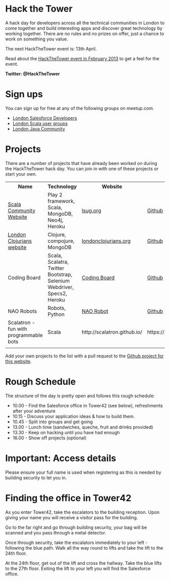 <link href="index.css" rel="stylesheet" type="text/css">

# Hack the Tower

A hack day for developers across all the technical communities in London to come together and build interesting apps and discover great technology by working together.  There are no rules and no prizes on offer, just a chance to work on something you value.

The next HackTheTower event is: 13th April.

Read about the [HackTheTower event in February 2013](http://blog.jr0cket.co.uk/2013/02/hack-tower-february-2013.html) to get a feel for the event.

**Twitter: @HackTheTower**  

# Sign ups
You can sign up for free at any of the following groups on meetup.com.

* [London Salesforce Developers](http://www.meetup.com/LondonSalesforceDevelopers/)
* [London Scala user groups](http://www.meetup.com/london-scala/)
* [London Java Community](http://www.meetup.com/Londonjavacommunity/)


# Projects
There are a number of projects that have already been worked on during the HackTheTower hack day.  You can join in with one of these projects or start your own.

<table>
<tr>
<th>Name</td>
<th>Technology</td>
<th>Website</td>
<th>Source Code</td>
</tr>
<tr>
<td><a href="projects/scala-community.website.html">Scala Community Website</a></td>
<td>Play 2 framework, Scala, MongoDB, Neo4j, Heroku</td>
<td><a href="http://lsug.org/">lsug.org</td>
<td><a href="https://github.com/lsug-dojo/lsug-website">Github</a></td>
</tr>
<tr>
<td><a href="london-clojurians-website.html">London Clojurians website</a></td>
<td>Clojure, compojure, MongoDB</td>
<td><a href="http://londonclojurians.org/">londonclojurians.org</a></td>
<td><a href="https://github.com/dalethatcher/ldncljweb">Github</a></td>
</tr>
<tr>
<td>Coding Board</td>
<td>Scala, Scalatra, Twitter Bootstrap, Selenium Webdriver, Specs2, Heroku</td>
<td><a href="http://codingboard.org/">Coding Board</a></td>
<td><a href="https://github.com/balopat/codingboard">Github</a></td>
</tr>
<tr>
<td>NAO Robots</td>
<td>Robots, Python</td>
<td><a href="http://www.aldebaran-robotics.com/en/">NAO Robot</td>
<td><a href="https://github.com/davesnowdon/">Github</a></td>
</tr>
<tr>
<td>Scalatron - fun with programmable bots</td>
<td>Scala</td>
<td>http://scalatron.github.io/</td>
<td>https://github.com/scalatron/scalatron</td>
</tr>
<tr>
<td></td>
<td></td>
<td></td>
<td></td>
</tr>
</table>


Add your own projects to the list with a pull request to the [Github project for this website](https://github.com/jr0cket/hack-the-tower-uk).


# Rough Schedule
The structure of the day is pretty open and follows this rough schedule:

* 10.00 - Find the Salesforce office in Tower42 (see below), refreshments after your adventure
* 10.15 - Discuss your application ideas & how to build them.
* 10.45 - Split into groups and get going
* 13.00 - Lunch time (sandwiches, queche, fruit and drinks provided)
* 13.30 - Keep on hacking until you have had enough
* 16.00 - Show off projects (optional)


# Important: Access details

Please ensure your full name is used when registering as this is needed by building security to let you in.

# Finding the office in Tower42

As you enter Tower42, take the escalators to the building reception.  Upon giving your name you will receive a visitor pass for the building.

Go to the far right and go through building security, your bag will be scanned and you pass through a metal detector.

Once through security, take the escalators immediately to your left - following the blue path.  Walk all the way round to lifts and take the lift to the 24th floor.

At the 24th floor, get out of the lift and cross the hallway.  Take the blue lifts to the 27th floor.  Exiting the lift to your left you will find the Salesforce office.
